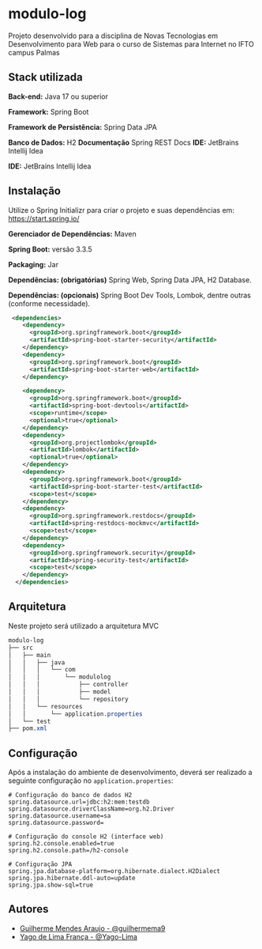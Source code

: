 
# modulo-log

Projeto desenvolvido para a disciplina de Novas Tecnologias em Desenvolvimento para Web para o curso de Sistemas para Internet no IFTO campus Palmas



## Stack utilizada

**Back-end:** Java 17 ou superior

**Framework:** Spring Boot

**Framework de Persistência:** Spring Data JPA

**Banco de Dados:** H2
**Documentação** Spring REST Docs
**IDE:** JetBrains Intellij Idea

**IDE:** JetBrains Intellij Idea


## Instalação

Utilize o Spring Initializr para criar o projeto e suas dependências em: https://start.spring.io/

**Gerenciador de Dependências:** Maven

**Spring Boot:** versão 3.3.5

**Packaging:** Jar

**Dependências: (obrigatórias)** Spring Web, Spring Data JPA, H2 Database.

**Dependências: (opcionais)** Spring Boot Dev Tools, Lombok, dentre outras (conforme necessidade).

```xml
 <dependencies>
    <dependency>
      <groupId>org.springframework.boot</groupId>
      <artifactId>spring-boot-starter-security</artifactId>
    </dependency>
    <dependency>
      <groupId>org.springframework.boot</groupId>
      <artifactId>spring-boot-starter-web</artifactId>
    </dependency>

    <dependency>
      <groupId>org.springframework.boot</groupId>
      <artifactId>spring-boot-devtools</artifactId>
      <scope>runtime</scope>
      <optional>true</optional>
    </dependency>
    <dependency>
      <groupId>org.projectlombok</groupId>
      <artifactId>lombok</artifactId>
      <optional>true</optional>
    </dependency>
    <dependency>
      <groupId>org.springframework.boot</groupId>
      <artifactId>spring-boot-starter-test</artifactId>
      <scope>test</scope>
    </dependency>
    <dependency>
      <groupId>org.springframework.restdocs</groupId>
      <artifactId>spring-restdocs-mockmvc</artifactId>
      <scope>test</scope>
    </dependency>
    <dependency>
      <groupId>org.springframework.security</groupId>
      <artifactId>spring-security-test</artifactId>
      <scope>test</scope>
    </dependency>
  </dependencies>

```
## Arquitetura

Neste projeto será utilizado a arquitetura MVC

```css
modulo-log
├── src
│   ├── main
│   │   ├── java
│   │   │   └── com
│   │   │       └── modulolog
│   │   │           ├── controller
│   │   │           ├── model
│   │   │           └── repository
│   │   └── resources
│   │       └── application.properties
│   └── test
├── pom.xml
```
## Configuração

Após a instalação do ambiente de desenvolvimento, deverá ser realizado a seguinte configuração no `application.properties`:

```properties
# Configuração do banco de dados H2
spring.datasource.url=jdbc:h2:mem:testdb
spring.datasource.driverClassName=org.h2.Driver
spring.datasource.username=sa
spring.datasource.password=

# Configuração do console H2 (interface web)
spring.h2.console.enabled=true
spring.h2.console.path=/h2-console

# Configuração JPA
spring.jpa.database-platform=org.hibernate.dialect.H2Dialect
spring.jpa.hibernate.ddl-auto=update
spring.jpa.show-sql=true
```
## Autores

- [Guilherme Mendes Araujo - @guilhermema9](https://github.com/guilhermema9/)
- [Yago de Lima França - @Yago-Lima](https://github.com/Yago-Lima/)

